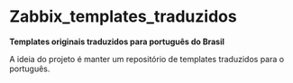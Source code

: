 # Zabbix_templates_traduzidos

**Templates originais traduzidos para português do Brasil**

A ideia do projeto é manter um repositório de templates traduzidos para o português.
